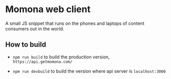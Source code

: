 # Momona web client

A small JS snippet that runs on the phones and laptops of content consumers out in the world.

## How to build

* `npm run build` to build the production version, `https://api.getmomona.com/`

* `npm run devbuild` to build the version where api server is `localhost:3000`
